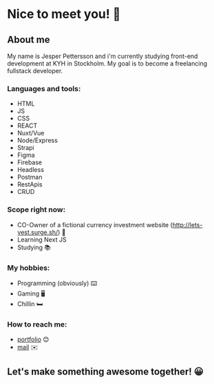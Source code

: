 # Nice to meet you! 👋

## About me
My name is Jesper Pettersson and i'm currently studying front-end development at KYH in Stockholm. My goal is to become a freelancing fullstack developer.

### Languages and tools:
- HTML
- JS
- CSS
- REACT
- Nuxt/Vue
- Node/Express
- Strapi
- Figma
- Firebase
- Headless
- Postman
- RestApis
- CRUD

### Scope right now:
- CO-Owner of a fictional currency investment website (http://lets-vest.surge.sh/) 🚀
- Learning Next JS
- Studying 📚

### My hobbies:
- Programming (obviously) ⌨️
- Gaming 🖥️
- Chillin 🛏️

### How to reach me:
- [portfolio](http://jesper-portfolio.surge.sh/) 😊
- [mail](mailto:jesper@jesperp.se) ✉️

## **Let's make something awesome together!** 😀

